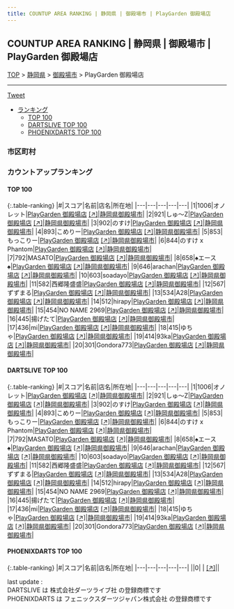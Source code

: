 ```yaml
---
title: COUNTUP AREA RANKING | 静岡県 | 御殿場市 | PlayGarden 御殿場店
---
```

## COUNTUP AREA RANKING | 静岡県 | 御殿場市 | PlayGarden 御殿場店

[TOP](/darts/rank/) > [静岡県](/darts/rank/静岡県/) > [御殿場市](/darts/rank/静岡県/御殿場市/) > PlayGarden 御殿場店

___

<a href="https://twitter.com/share?ref_src=twsrc%5Etfw" data-text="COUNTUP AREA RANKING | 静岡県御殿場市PlayGarden 御殿場店" class="twitter-share-button" data-hashtags="DARTSLIVE,PHOENIXDARTS,darts,ダーツ" data-show-count="false">Tweet</a>

* [ランキング](#カウントアップランキング)
    * [TOP 100](#top-100)
    * [DARTSLIVE TOP 100](#dartslive-top-100)
    * [PHOENIXDARTS TOP 100](#phoenixdarts-top-100)

### 市区町村

<ul>

</ul>

### カウントアップランキング

#### TOP 100



{:.table-ranking}
|#|スコア|名前|店名|所在地|
|---|---|---|---|---|
|1|1006|<span class="rank-name-dl">オノレット</span>|<a href="/darts/rank/shops/96c90012bb792014fec1ae84bb28bd87.html">PlayGarden 御殿場店</a> <a href="https://search.dartslive.com/jp/shop/96c90012bb792014fec1ae84bb28bd87">[↗]</a>|<a href="/darts/rank/静岡県/御殿場市">静岡県御殿場市</a>|
|2|921|<span class="rank-name-dl">しゅ～Z</span>|<a href="/darts/rank/shops/96c90012bb792014fec1ae84bb28bd87.html">PlayGarden 御殿場店</a> <a href="https://search.dartslive.com/jp/shop/96c90012bb792014fec1ae84bb28bd87">[↗]</a>|<a href="/darts/rank/静岡県/御殿場市">静岡県御殿場市</a>|
|3|902|<span class="rank-name-dl">のすけ</span>|<a href="/darts/rank/shops/96c90012bb792014fec1ae84bb28bd87.html">PlayGarden 御殿場店</a> <a href="https://search.dartslive.com/jp/shop/96c90012bb792014fec1ae84bb28bd87">[↗]</a>|<a href="/darts/rank/静岡県/御殿場市">静岡県御殿場市</a>|
|4|893|<span class="rank-name-dl">こめりー</span>|<a href="/darts/rank/shops/96c90012bb792014fec1ae84bb28bd87.html">PlayGarden 御殿場店</a> <a href="https://search.dartslive.com/jp/shop/96c90012bb792014fec1ae84bb28bd87">[↗]</a>|<a href="/darts/rank/静岡県/御殿場市">静岡県御殿場市</a>|
|5|853|<span class="rank-name-dl">もっこりー</span>|<a href="/darts/rank/shops/96c90012bb792014fec1ae84bb28bd87.html">PlayGarden 御殿場店</a> <a href="https://search.dartslive.com/jp/shop/96c90012bb792014fec1ae84bb28bd87">[↗]</a>|<a href="/darts/rank/静岡県/御殿場市">静岡県御殿場市</a>|
|6|844|<span class="rank-name-dl">のすけ x Phantom</span>|<a href="/darts/rank/shops/96c90012bb792014fec1ae84bb28bd87.html">PlayGarden 御殿場店</a> <a href="https://search.dartslive.com/jp/shop/96c90012bb792014fec1ae84bb28bd87">[↗]</a>|<a href="/darts/rank/静岡県/御殿場市">静岡県御殿場市</a>|
|7|792|<span class="rank-name-dl">MASATO</span>|<a href="/darts/rank/shops/96c90012bb792014fec1ae84bb28bd87.html">PlayGarden 御殿場店</a> <a href="https://search.dartslive.com/jp/shop/96c90012bb792014fec1ae84bb28bd87">[↗]</a>|<a href="/darts/rank/静岡県/御殿場市">静岡県御殿場市</a>|
|8|658|<span class="rank-name-dl">♠エース♠</span>|<a href="/darts/rank/shops/96c90012bb792014fec1ae84bb28bd87.html">PlayGarden 御殿場店</a> <a href="https://search.dartslive.com/jp/shop/96c90012bb792014fec1ae84bb28bd87">[↗]</a>|<a href="/darts/rank/静岡県/御殿場市">静岡県御殿場市</a>|
|9|646|<span class="rank-name-dl">arachan</span>|<a href="/darts/rank/shops/96c90012bb792014fec1ae84bb28bd87.html">PlayGarden 御殿場店</a> <a href="https://search.dartslive.com/jp/shop/96c90012bb792014fec1ae84bb28bd87">[↗]</a>|<a href="/darts/rank/静岡県/御殿場市">静岡県御殿場市</a>|
|10|603|<span class="rank-name-dl">soadayo</span>|<a href="/darts/rank/shops/96c90012bb792014fec1ae84bb28bd87.html">PlayGarden 御殿場店</a> <a href="https://search.dartslive.com/jp/shop/96c90012bb792014fec1ae84bb28bd87">[↗]</a>|<a href="/darts/rank/静岡県/御殿場市">静岡県御殿場市</a>|
|11|582|<span class="rank-name-dl">西郷隆盛盛</span>|<a href="/darts/rank/shops/96c90012bb792014fec1ae84bb28bd87.html">PlayGarden 御殿場店</a> <a href="https://search.dartslive.com/jp/shop/96c90012bb792014fec1ae84bb28bd87">[↗]</a>|<a href="/darts/rank/静岡県/御殿場市">静岡県御殿場市</a>|
|12|567|<span class="rank-name-dl">ずずまる</span>|<a href="/darts/rank/shops/96c90012bb792014fec1ae84bb28bd87.html">PlayGarden 御殿場店</a> <a href="https://search.dartslive.com/jp/shop/96c90012bb792014fec1ae84bb28bd87">[↗]</a>|<a href="/darts/rank/静岡県/御殿場市">静岡県御殿場市</a>|
|13|534|<span class="rank-name-dl">A28</span>|<a href="/darts/rank/shops/96c90012bb792014fec1ae84bb28bd87.html">PlayGarden 御殿場店</a> <a href="https://search.dartslive.com/jp/shop/96c90012bb792014fec1ae84bb28bd87">[↗]</a>|<a href="/darts/rank/静岡県/御殿場市">静岡県御殿場市</a>|
|14|512|<span class="rank-name-dl">hirapy</span>|<a href="/darts/rank/shops/96c90012bb792014fec1ae84bb28bd87.html">PlayGarden 御殿場店</a> <a href="https://search.dartslive.com/jp/shop/96c90012bb792014fec1ae84bb28bd87">[↗]</a>|<a href="/darts/rank/静岡県/御殿場市">静岡県御殿場市</a>|
|15|454|<span class="rank-name-dl">NO NAME 2969</span>|<a href="/darts/rank/shops/96c90012bb792014fec1ae84bb28bd87.html">PlayGarden 御殿場店</a> <a href="https://search.dartslive.com/jp/shop/96c90012bb792014fec1ae84bb28bd87">[↗]</a>|<a href="/darts/rank/静岡県/御殿場市">静岡県御殿場市</a>|
|16|445|<span class="rank-name-dl">揚げたて</span>|<a href="/darts/rank/shops/96c90012bb792014fec1ae84bb28bd87.html">PlayGarden 御殿場店</a> <a href="https://search.dartslive.com/jp/shop/96c90012bb792014fec1ae84bb28bd87">[↗]</a>|<a href="/darts/rank/静岡県/御殿場市">静岡県御殿場市</a>|
|17|436|<span class="rank-name-dl">mi</span>|<a href="/darts/rank/shops/96c90012bb792014fec1ae84bb28bd87.html">PlayGarden 御殿場店</a> <a href="https://search.dartslive.com/jp/shop/96c90012bb792014fec1ae84bb28bd87">[↗]</a>|<a href="/darts/rank/静岡県/御殿場市">静岡県御殿場市</a>|
|18|415|<span class="rank-name-dl">ゆちゃ</span>|<a href="/darts/rank/shops/96c90012bb792014fec1ae84bb28bd87.html">PlayGarden 御殿場店</a> <a href="https://search.dartslive.com/jp/shop/96c90012bb792014fec1ae84bb28bd87">[↗]</a>|<a href="/darts/rank/静岡県/御殿場市">静岡県御殿場市</a>|
|19|414|<span class="rank-name-dl">93ka</span>|<a href="/darts/rank/shops/96c90012bb792014fec1ae84bb28bd87.html">PlayGarden 御殿場店</a> <a href="https://search.dartslive.com/jp/shop/96c90012bb792014fec1ae84bb28bd87">[↗]</a>|<a href="/darts/rank/静岡県/御殿場市">静岡県御殿場市</a>|
|20|301|<span class="rank-name-dl">Gondora773</span>|<a href="/darts/rank/shops/96c90012bb792014fec1ae84bb28bd87.html">PlayGarden 御殿場店</a> <a href="https://search.dartslive.com/jp/shop/96c90012bb792014fec1ae84bb28bd87">[↗]</a>|<a href="/darts/rank/静岡県/御殿場市">静岡県御殿場市</a>|


#### DARTSLIVE TOP 100



{:.table-ranking}
|#|スコア|名前|店名|所在地|
|---|---|---|---|---|
|1|1006|<span class="rank-name-dl">オノレット</span>|<a href="/darts/rank/shops/96c90012bb792014fec1ae84bb28bd87.html">PlayGarden 御殿場店</a> <a href="https://search.dartslive.com/jp/shop/96c90012bb792014fec1ae84bb28bd87">[↗]</a>|<a href="/darts/rank/静岡県/御殿場市">静岡県御殿場市</a>|
|2|921|<span class="rank-name-dl">しゅ～Z</span>|<a href="/darts/rank/shops/96c90012bb792014fec1ae84bb28bd87.html">PlayGarden 御殿場店</a> <a href="https://search.dartslive.com/jp/shop/96c90012bb792014fec1ae84bb28bd87">[↗]</a>|<a href="/darts/rank/静岡県/御殿場市">静岡県御殿場市</a>|
|3|902|<span class="rank-name-dl">のすけ</span>|<a href="/darts/rank/shops/96c90012bb792014fec1ae84bb28bd87.html">PlayGarden 御殿場店</a> <a href="https://search.dartslive.com/jp/shop/96c90012bb792014fec1ae84bb28bd87">[↗]</a>|<a href="/darts/rank/静岡県/御殿場市">静岡県御殿場市</a>|
|4|893|<span class="rank-name-dl">こめりー</span>|<a href="/darts/rank/shops/96c90012bb792014fec1ae84bb28bd87.html">PlayGarden 御殿場店</a> <a href="https://search.dartslive.com/jp/shop/96c90012bb792014fec1ae84bb28bd87">[↗]</a>|<a href="/darts/rank/静岡県/御殿場市">静岡県御殿場市</a>|
|5|853|<span class="rank-name-dl">もっこりー</span>|<a href="/darts/rank/shops/96c90012bb792014fec1ae84bb28bd87.html">PlayGarden 御殿場店</a> <a href="https://search.dartslive.com/jp/shop/96c90012bb792014fec1ae84bb28bd87">[↗]</a>|<a href="/darts/rank/静岡県/御殿場市">静岡県御殿場市</a>|
|6|844|<span class="rank-name-dl">のすけ x Phantom</span>|<a href="/darts/rank/shops/96c90012bb792014fec1ae84bb28bd87.html">PlayGarden 御殿場店</a> <a href="https://search.dartslive.com/jp/shop/96c90012bb792014fec1ae84bb28bd87">[↗]</a>|<a href="/darts/rank/静岡県/御殿場市">静岡県御殿場市</a>|
|7|792|<span class="rank-name-dl">MASATO</span>|<a href="/darts/rank/shops/96c90012bb792014fec1ae84bb28bd87.html">PlayGarden 御殿場店</a> <a href="https://search.dartslive.com/jp/shop/96c90012bb792014fec1ae84bb28bd87">[↗]</a>|<a href="/darts/rank/静岡県/御殿場市">静岡県御殿場市</a>|
|8|658|<span class="rank-name-dl">♠エース♠</span>|<a href="/darts/rank/shops/96c90012bb792014fec1ae84bb28bd87.html">PlayGarden 御殿場店</a> <a href="https://search.dartslive.com/jp/shop/96c90012bb792014fec1ae84bb28bd87">[↗]</a>|<a href="/darts/rank/静岡県/御殿場市">静岡県御殿場市</a>|
|9|646|<span class="rank-name-dl">arachan</span>|<a href="/darts/rank/shops/96c90012bb792014fec1ae84bb28bd87.html">PlayGarden 御殿場店</a> <a href="https://search.dartslive.com/jp/shop/96c90012bb792014fec1ae84bb28bd87">[↗]</a>|<a href="/darts/rank/静岡県/御殿場市">静岡県御殿場市</a>|
|10|603|<span class="rank-name-dl">soadayo</span>|<a href="/darts/rank/shops/96c90012bb792014fec1ae84bb28bd87.html">PlayGarden 御殿場店</a> <a href="https://search.dartslive.com/jp/shop/96c90012bb792014fec1ae84bb28bd87">[↗]</a>|<a href="/darts/rank/静岡県/御殿場市">静岡県御殿場市</a>|
|11|582|<span class="rank-name-dl">西郷隆盛盛</span>|<a href="/darts/rank/shops/96c90012bb792014fec1ae84bb28bd87.html">PlayGarden 御殿場店</a> <a href="https://search.dartslive.com/jp/shop/96c90012bb792014fec1ae84bb28bd87">[↗]</a>|<a href="/darts/rank/静岡県/御殿場市">静岡県御殿場市</a>|
|12|567|<span class="rank-name-dl">ずずまる</span>|<a href="/darts/rank/shops/96c90012bb792014fec1ae84bb28bd87.html">PlayGarden 御殿場店</a> <a href="https://search.dartslive.com/jp/shop/96c90012bb792014fec1ae84bb28bd87">[↗]</a>|<a href="/darts/rank/静岡県/御殿場市">静岡県御殿場市</a>|
|13|534|<span class="rank-name-dl">A28</span>|<a href="/darts/rank/shops/96c90012bb792014fec1ae84bb28bd87.html">PlayGarden 御殿場店</a> <a href="https://search.dartslive.com/jp/shop/96c90012bb792014fec1ae84bb28bd87">[↗]</a>|<a href="/darts/rank/静岡県/御殿場市">静岡県御殿場市</a>|
|14|512|<span class="rank-name-dl">hirapy</span>|<a href="/darts/rank/shops/96c90012bb792014fec1ae84bb28bd87.html">PlayGarden 御殿場店</a> <a href="https://search.dartslive.com/jp/shop/96c90012bb792014fec1ae84bb28bd87">[↗]</a>|<a href="/darts/rank/静岡県/御殿場市">静岡県御殿場市</a>|
|15|454|<span class="rank-name-dl">NO NAME 2969</span>|<a href="/darts/rank/shops/96c90012bb792014fec1ae84bb28bd87.html">PlayGarden 御殿場店</a> <a href="https://search.dartslive.com/jp/shop/96c90012bb792014fec1ae84bb28bd87">[↗]</a>|<a href="/darts/rank/静岡県/御殿場市">静岡県御殿場市</a>|
|16|445|<span class="rank-name-dl">揚げたて</span>|<a href="/darts/rank/shops/96c90012bb792014fec1ae84bb28bd87.html">PlayGarden 御殿場店</a> <a href="https://search.dartslive.com/jp/shop/96c90012bb792014fec1ae84bb28bd87">[↗]</a>|<a href="/darts/rank/静岡県/御殿場市">静岡県御殿場市</a>|
|17|436|<span class="rank-name-dl">mi</span>|<a href="/darts/rank/shops/96c90012bb792014fec1ae84bb28bd87.html">PlayGarden 御殿場店</a> <a href="https://search.dartslive.com/jp/shop/96c90012bb792014fec1ae84bb28bd87">[↗]</a>|<a href="/darts/rank/静岡県/御殿場市">静岡県御殿場市</a>|
|18|415|<span class="rank-name-dl">ゆちゃ</span>|<a href="/darts/rank/shops/96c90012bb792014fec1ae84bb28bd87.html">PlayGarden 御殿場店</a> <a href="https://search.dartslive.com/jp/shop/96c90012bb792014fec1ae84bb28bd87">[↗]</a>|<a href="/darts/rank/静岡県/御殿場市">静岡県御殿場市</a>|
|19|414|<span class="rank-name-dl">93ka</span>|<a href="/darts/rank/shops/96c90012bb792014fec1ae84bb28bd87.html">PlayGarden 御殿場店</a> <a href="https://search.dartslive.com/jp/shop/96c90012bb792014fec1ae84bb28bd87">[↗]</a>|<a href="/darts/rank/静岡県/御殿場市">静岡県御殿場市</a>|
|20|301|<span class="rank-name-dl">Gondora773</span>|<a href="/darts/rank/shops/96c90012bb792014fec1ae84bb28bd87.html">PlayGarden 御殿場店</a> <a href="https://search.dartslive.com/jp/shop/96c90012bb792014fec1ae84bb28bd87">[↗]</a>|<a href="/darts/rank/静岡県/御殿場市">静岡県御殿場市</a>|


#### PHOENIXDARTS TOP 100



{:.table-ranking}
|#|スコア|名前|店名|所在地|
|---|---|---|---|---|
||0|<span class="rank-name-dl"> </span>|<a href="/darts/rank/shops/.html"></a> <a href="">[↗]</a>|<a href="/darts/rank//"></a>|


<div class="footer border-top border-gray-light mt-5 pt-3 text-right text-gray">
    last update : <span style="font-weight: italic" id="foot_last_modified"></span><br />
    DARTSLIVE は 株式会社ダーツライブ社 の登録商標です<br />
    PHOENIXDARTS は フェニックスダーツジャパン株式会社 の登録商標です<br />
</div>

<script src="https://cdnjs.cloudflare.com/ajax/libs/jquery.tablesorter/2.31.3/js/jquery.tablesorter.min.js" integrity="sha512-qzgd5cYSZcosqpzpn7zF2ZId8f/8CHmFKZ8j7mU4OUXTNRd5g+ZHBPsgKEwoqxCtdQvExE5LprwwPAgoicguNg==" crossorigin="anonymous" referrerpolicy="no-referrer"></script>
<link rel="stylesheet" href="https://cdnjs.cloudflare.com/ajax/libs/jquery.tablesorter/2.31.3/css/theme.default.min.css" integrity="sha512-wghhOJkjQX0Lh3NSWvNKeZ0ZpNn+SPVXX1Qyc9OCaogADktxrBiBdKGDoqVUOyhStvMBmJQ8ZdMHiR3wuEq8+w==" crossorigin="anonymous" referrerpolicy="no-referrer" />
<script>
$(function() {
    $(".table-ranking").tablesorter({sortList:[[0, 0]]});
    $("#foot_last_modified").text(formatDate(new Date(document.lastModified), 'yyyy-MM-dd HH:mm:ss'));
});
</script>

<script async src="https://platform.twitter.com/widgets.js" charset="utf-8"></script>